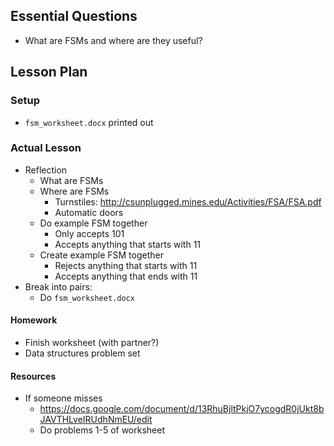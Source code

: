 ## Essential Questions

- What are FSMs and where are they useful?

## Lesson Plan

### Setup

- `fsm_worksheet.docx` printed out

### Actual Lesson

- Reflection
    - What are FSMs
    - Where are FSMs
        - Turnstiles: http://csunplugged.mines.edu/Activities/FSA/FSA.pdf
        - Automatic doors
    - Do example FSM together
        - Only accepts 101
        - Accepts anything that starts with 11
    - Create example FSM together
        - Rejects anything that starts with 11
        - Accepts anything that ends with 11
- Break into pairs:
    - Do `fsm_worksheet.docx`

#### Homework

- Finish worksheet (with partner?)
- Data structures problem set

#### Resources

- If someone misses
    - https://docs.google.com/document/d/13RhuBjltPkjO7ycogdR0jUkt8bJAVTHLveIRUdhNmEU/edit
    - Do problems 1-5 of worksheet